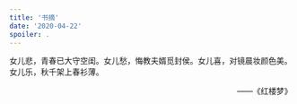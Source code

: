 ```yaml
---
title: '书摘'
date: '2020-04-22'
spoiler: .
---
```


> <p style="margin-bottom: 0px">
女儿悲，青春已大守空闺。女儿愁，悔教夫婿觅封侯。女儿喜，对镜晨妆颜色美。女儿乐，秋千架上春衫薄。</p><div style="float: right">——《红楼梦》</div>